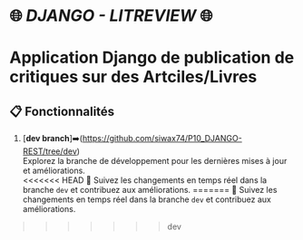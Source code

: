 # 🌐 ***DJANGO - LITREVIEW*** 🌐
# **Application Django de publication de critiques sur des Artciles/Livres**

## 📋 Fonctionnalités

1. [**dev branch**]➡️(https://github.com/siwax74/P10_DJANGO-REST/tree/dev)  
   Explorez la branche de développement pour les dernières mises à jour et améliorations.  
<<<<<<< HEAD
   🔄 Suivez les changements en temps réel dans la branche `dev` et contribuez aux améliorations.
=======
   🔄 Suivez les changements en temps réel dans la branche `dev` et contribuez aux améliorations.
>>>>>>> dev
